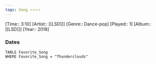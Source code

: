 ```yaml
---
tags: Song ⭐⭐⭐⭐ 
---
```

[Time:: 3:10]
[Artist:: [[LSD]]]
[Genre:: Dance-pop]
[Played:: 1]
[Album:: [[LSD]]]
[Year:: 2018]
### Dates
````dataview
TABLE Favorite_Song
WHERE Favorite_Song = "Thunderclouds"
````
